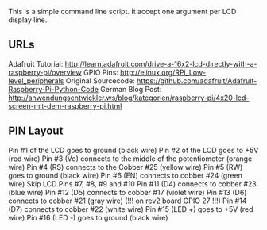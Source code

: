 This is a simple command line script. It accept one argument per LCD display line.

URLs
----
Adafruit Tutorial: http://learn.adafruit.com/drive-a-16x2-lcd-directly-with-a-raspberry-pi/overview
GPIO Pins: http://elinux.org/RPi_Low-level_peripherals
Original Sourcecode: https://github.com/adafruit/Adafruit-Raspberry-Pi-Python-Code
German Blog Post: http://anwendungsentwickler.ws/blog/kategorien/raspberry-pi/4x20-lcd-screen-mit-dem-raspberry-pi.html

PIN Layout
----------
Pin #1 of the LCD goes to ground (black wire)
Pin #2 of the LCD goes to +5V (red wire)
Pin #3 (Vo) connects to the middle of the potentiometer (orange wire)
Pin #4 (RS) connects to the Cobber #25 (yellow wire)
Pin #5 (RW) goes to ground (black wire)
Pin #6 (EN) connects to cobber #24 (green wire)
Skip LCD Pins #7, #8, #9 and #10
Pin #11 (D4) connects to cobber #23 (blue wire)
Pin #12 (D5) connects to cobber #17 (violet wire)
Pin #13 (D6) connects to cobber #21 (gray wire) (!!! on rev2 board GPIO 27 !!!)
Pin #14 (D7) connects to cobber #22 (white wire)
Pin #15 (LED +) goes to +5V (red wire)
Pin #16 (LED -) goes to ground (black wire)

